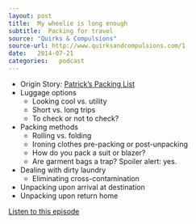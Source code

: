```yaml
---
layout: post
title:  My wheelie is long enough
subtitle:  Packing for travel
source: "Quirks & Compulsions"
source-url: http://www.quirksandcompulsions.com/1
date:   2014-07-21
categories:   podcast
---
```


* Origin Story: [Patrick’s Packing List](https://github.com/pmarsceill/packing-list/blob/master/packing-list.md)
* Luggage options
  * Looking cool vs. utility
  * Short vs. long trips
  * To check or not to check?
* Packing methods
  * Rolling vs. folding
  * Ironing clothes pre-packing or post-unpacking
  * How do you pack a suit or blazer?
  * Are garment bags a trap? Spoiler alert: yes.
* Dealing with dirty laundry
  * Eliminating cross-contamination
* Unpacking upon arrival at destination
* Unpacking upon return home

<div class="spacing-above">
  <a href="http://www.quirksandcompulsions.com/1" class="primary-button">Listen to this episode</a>
</div>
